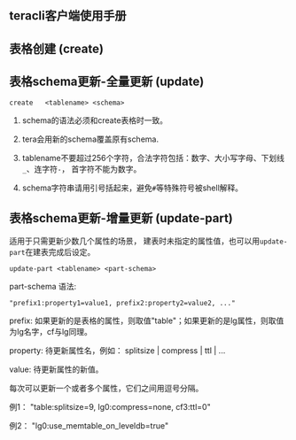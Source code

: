 teracli客户端使用手册
---

## 表格创建 (create)

## 表格schema更新-全量更新 (update)

`create   <tablename> <schema>`

1. schema的语法必须和create表格时一致。

1. tera会用新的schema覆盖原有schema.

1. tablename不要超过256个字符，合法字符包括：数字、大小写字母、下划线`_`、连字符`-`，
首字符不能为数字。

1. schema字符串请用引号括起来，避免`#`等特殊符号被shell解释。

## 表格schema更新-增量更新 (update-part)

适用于只需更新少数几个属性的场景，
建表时未指定的属性值，也可以用`update-part`在建表完成后设定。

`update-part <tablename> <part-schema>`

part-schema 语法:

    "prefix1:property1=value1, prefix2:property2=value2, ..."

prefix: 如果更新的是表格的属性，则取值"table"；如果更新的是lg属性，则取值为lg名字，cf与lg同理。

property: 待更新属性名，例如： splitsize | compress | ttl | ...

value:    待更新属性的新值。

每次可以更新一个或者多个属性，它们之间用逗号分隔。

例1： "table:splitsize=9, lg0:compress=none, cf3:ttl=0"

例2： "lg0:use_memtable_on_leveldb=true"


